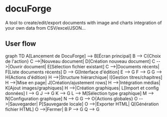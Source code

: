 # docuForge
A tool to create/edit/export documents with image and charts integration of your own data from CSV/excel/JSON...

## User flow
graph TD
    A[Lancement de DocuForge] --> B[Écran principal]
    B --> C{Choix de l'action}
    C -->|Nouveau document| D[Création nouveau document]
    C -->|Ouvrir document| E[Sélection fichier existant]
    C -->|Documents récents| F[Liste documents récents]
    D --> G[Interface d'édition]
    E --> G
    F --> G
    G --> H{Actions d'édition}
    H -->|Structure hiérarchique| I[Gestion titres/chapitres]
    H -->|Mise en page| J[Création/ajustement rows]
    H -->|Intégration médias| K[Ajout images/graphiques]
    H -->|Création graphiques| L[Import et config données]
    I --> G
    J --> G
    K --> G
    L --> M[Sélection type graphique]
    M --> N[Configuration graphique]
    N --> G
    G --> O{Actions globales}
    O -->|Sauvegarder| P[Sauvegarde locale]
    O -->|Exporter HTML| Q[Génération fichier HTML]
    O -->|Fermer| B
    P --> G
    Q --> G
